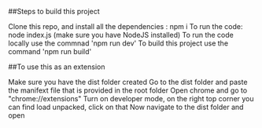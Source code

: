 ##Steps to build this project

Clone this repo, and install all the dependencies : npm i
To run the code: node index.js (make sure you have NodeJS installed)
To run the code locally use the commnad 'npm run dev'
To build this project use the command 'npm run build'

##To use this as an extension 

Make sure you have the dist folder created
Go to the dist folder and paste the manifext file that is provided in the root folder
Open chrome and go to "chrome://extensions" 
Turn on developer mode, on the right top corner you can find load unpacked, click on that
Now navigate to the dist folder and open
